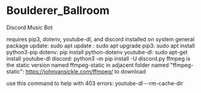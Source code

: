 # Boulderer_Ballroom
Discord Music Bot


requires pip3, dotenv, youtube-dl, and discord installed on system
general package update: sudo apt update
: sudo apt upgrade
pip3: sudo apt install python3-pip
dotenv: pip install python-dotenv
youtube-dl: sudo apt-get install youtube-dl
discord: python3 -m pip install -U discord.py
ffmpeg is the static version named ffmpeg-static in adjacent folder named "ffmpeg-static": https://johnvansickle.com/ffmpeg/ to download

use this command to help with 403 errors: youtube-dl --rm-cache-dir
